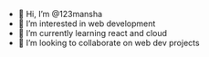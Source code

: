 - 👋 Hi, I’m @123mansha
- 👀 I’m interested in web development
- 🌱 I’m currently learning react and cloud
- 💞️ I’m looking to collaborate on web dev projects

<!---
123mansha/123mansha is a ✨ special ✨ repository because its `README.md` (this file) appears on your GitHub profile.
You can click the Preview link to take a look at your changes.
--->
